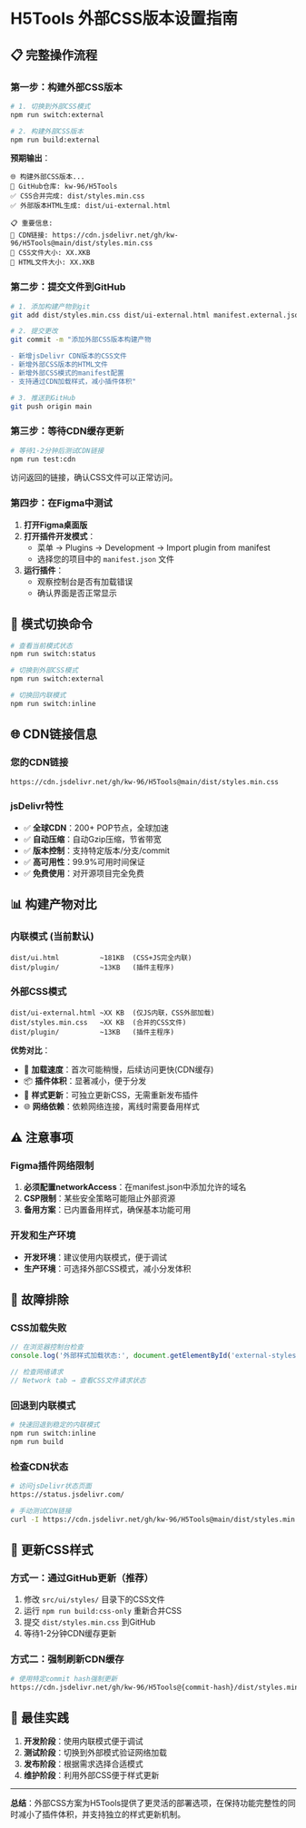 # H5Tools 外部CSS版本设置指南

## 📋 完整操作流程

### 第一步：构建外部CSS版本

```bash
# 1. 切换到外部CSS模式
npm run switch:external

# 2. 构建外部CSS版本
npm run build:external
```

**预期输出**：
```
🌐 构建外部CSS版本...
🎯 GitHub仓库: kw-96/H5Tools
✅ CSS合并完成: dist/styles.min.css
✅ 外部版本HTML生成: dist/ui-external.html

📋 重要信息:
🔗 CDN链接: https://cdn.jsdelivr.net/gh/kw-96/H5Tools@main/dist/styles.min.css
📁 CSS文件大小: XX.XKB
📁 HTML文件大小: XX.XKB
```

### 第二步：提交文件到GitHub

```bash
# 1. 添加构建产物到git
git add dist/styles.min.css dist/ui-external.html manifest.external.json

# 2. 提交更改
git commit -m "添加外部CSS版本构建产物

- 新增jsDelivr CDN版本的CSS文件
- 新增外部CSS版本的HTML文件  
- 新增外部CSS模式的manifest配置
- 支持通过CDN加载样式，减小插件体积"

# 3. 推送到GitHub
git push origin main
```

### 第三步：等待CDN缓存更新

```bash
# 等待1-2分钟后测试CDN链接
npm run test:cdn
```

访问返回的链接，确认CSS文件可以正常访问。

### 第四步：在Figma中测试

1. **打开Figma桌面版**
2. **打开插件开发模式**：
   - 菜单 → Plugins → Development → Import plugin from manifest
   - 选择您的项目中的 `manifest.json` 文件
3. **运行插件**：
   - 观察控制台是否有加载错误
   - 确认界面是否正常显示

## 🔄 模式切换命令

```bash
# 查看当前模式状态
npm run switch:status

# 切换到外部CSS模式
npm run switch:external

# 切换回内联模式  
npm run switch:inline
```

## 🌐 CDN链接信息

### 您的CDN链接
```
https://cdn.jsdelivr.net/gh/kw-96/H5Tools@main/dist/styles.min.css
```

### jsDelivr特性
- ✅ **全球CDN**：200+ POP节点，全球加速
- ✅ **自动压缩**：自动Gzip压缩，节省带宽
- ✅ **版本控制**：支持特定版本/分支/commit
- ✅ **高可用性**：99.9%可用时间保证
- ✅ **免费使用**：对开源项目完全免费

## 📊 构建产物对比

### 内联模式 (当前默认)
```
dist/ui.html          ~181KB  (CSS+JS完全内联)
dist/plugin/          ~13KB   (插件主程序)
```

### 外部CSS模式
```
dist/ui-external.html ~XX KB  (仅JS内联，CSS外部加载)
dist/styles.min.css   ~XX KB  (合并的CSS文件)
dist/plugin/          ~13KB   (插件主程序)
```

**优势对比**：
- 🚀 **加载速度**：首次可能稍慢，后续访问更快(CDN缓存)
- 📦 **插件体积**：显著减小，便于分发
- 🔄 **样式更新**：可独立更新CSS，无需重新发布插件
- 🌐 **网络依赖**：依赖网络连接，离线时需要备用样式

## ⚠️ 注意事项

### Figma插件网络限制
1. **必须配置networkAccess**：在manifest.json中添加允许的域名
2. **CSP限制**：某些安全策略可能阻止外部资源
3. **备用方案**：已内置备用样式，确保基本功能可用

### 开发和生产环境
- **开发环境**：建议使用内联模式，便于调试
- **生产环境**：可选择外部CSS模式，减小分发体积

## 🚨 故障排除

### CSS加载失败
```javascript
// 在浏览器控制台检查
console.log('外部样式加载状态:', document.getElementById('external-styles'));

// 检查网络请求
// Network tab → 查看CSS文件请求状态
```

### 回退到内联模式
```bash
# 快速回退到稳定的内联模式
npm run switch:inline
npm run build
```

### 检查CDN状态
```bash
# 访问jsDelivr状态页面
https://status.jsdelivr.com/

# 手动测试CDN链接
curl -I https://cdn.jsdelivr.net/gh/kw-96/H5Tools@main/dist/styles.min.css
```

## 📝 更新CSS样式

### 方式一：通过GitHub更新（推荐）
1. 修改 `src/ui/styles/` 目录下的CSS文件
2. 运行 `npm run build:css-only` 重新合并CSS
3. 提交 `dist/styles.min.css` 到GitHub
4. 等待1-2分钟CDN缓存更新

### 方式二：强制刷新CDN缓存
```bash
# 使用特定commit hash强制更新
https://cdn.jsdelivr.net/gh/kw-96/H5Tools@{commit-hash}/dist/styles.min.css
```

## 🎯 最佳实践

1. **开发阶段**：使用内联模式便于调试
2. **测试阶段**：切换到外部模式验证网络加载
3. **发布阶段**：根据需求选择合适模式
4. **维护阶段**：利用外部CSS便于样式更新

---

**总结**：外部CSS方案为H5Tools提供了更灵活的部署选项，在保持功能完整性的同时减小了插件体积，并支持独立的样式更新机制。 